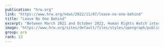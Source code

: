 ```yaml
---
publication: "hrw.org"
link: "https://www.hrw.org/news/2022/11/07/leave-no-one-behind"
title: "Leave No One Behind"
excerpt: "Between March 2021 and October 2022, Human Rights Watch interviewed more than 100 people, including people with disabilities, their families, disability and climate change activists and experts, repre"
image: "https://www.hrw.org/sites/default/files/styles/opengraph/public/media_2022/11/202211drd_asia_bangladesh_Fatema.jpeg?h=c673cd1c&itok=pobKRIYv"
group: pro
rank: 13
---
```

